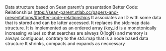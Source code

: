 Data structure based on Sean parent's presentation Better Code: Relationships
https://sean-parent.stlab.cc/papers-and-presentations/#better-code-relationships
It associates an ID with some data that is stored and can be latter accessed. 
It replaces the std::map data structure. 
It is implemented as an ordered array (key_id is a monotonically increasing 
value) so that searches are always O(logN) and memory is always contiguous,
contrary to the std::map that is a node based data structure
It shrinks, compacts and expands as neccessary



